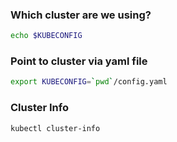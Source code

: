 ### Which cluster are we using?

```bash
echo $KUBECONFIG
```

### Point to cluster via yaml file

```bash
export KUBECONFIG=`pwd`/config.yaml
```

### Cluster Info

```bash
kubectl cluster-info
```
